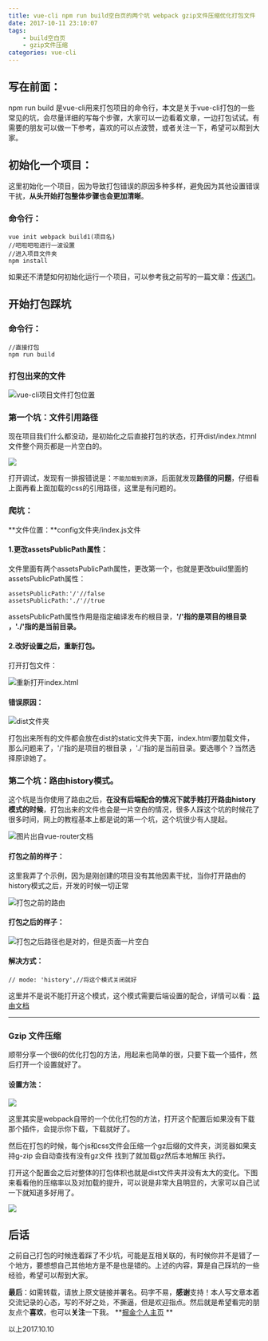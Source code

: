 ```yaml
---
title: vue-cli npm run build空白页的两个坑 webpack gzip文件压缩优化打包文件
date: 2017-10-11 23:10:07
tags:
    - build空白页
    - gzip文件压缩
categories: vue-cli
---
```

写在前面：
---
npm run build 是vue-cli用来打包项目的命令行，本文是关于vue-cli打包的一些常见的坑，会尽量详细的写每个步骤，大家可以一边看着文章，一边打包试试。有需要的朋友可以做一下参考，喜欢的可以点波赞，或者关注一下，希望可以帮到大家。

初始化一个项目：
---

这里初始化一个项目，因为导致打包错误的原因多种多样，避免因为其他设置错误干扰，**从头开始打包整体步骤也会更加清晰**。

### 命令行：

    vue init webpack build1(项目名)
    //吧啦吧啦进行一波设置
    //进入项目文件夹
    npm install

如果还不清楚如何初始化运行一个项目，可以参考我之前写的一篇文章：[传送门](https://juejin.im/post/597eee92f265da3e2e56e37c)。

开始打包踩坑
---
### 命令行：
    //直接打包
    npm run build

### 打包出来的文件

![vue-cli项目文件打包位置](https://user-gold-cdn.xitu.io/2017/9/26/0324afbbfce9a0baf513417e07292c6b)

### 第一个坑：文件引用路径

现在项目我们什么都没动，是初始化之后直接打包的状态，打开dist/index.htmnl文件整个网页都是一片空白的。

![](https://user-gold-cdn.xitu.io/2017/9/26/609c0d3e25e99744930d81e892156f0b)

打开调试，发现有一排报错说是：`不能加载到资源`，后面就发现**路径的问题**，仔细看上面再看上面加载的css的引用路径，这里是有问题的。

### 爬坑：

**文件位置：**config文件夹/index.js文件

#### 1.更改assetsPublicPath属性：

文件里面有两个assetsPublicPath属性，更改第一个，也就是更改build里面的assetsPublicPath属性：

    assetsPublicPath:'/'//false
    assetsPublicPath:'./'//true

assetsPublicPath属性作用是指定编译发布的根目录，**'/'指的是项目的根目录 ，'./'指的是当前目录。**


#### 2.改好设置之后，重新打包。

打开打包文件：

![重新打开index.html](https://user-gold-cdn.xitu.io/2017/9/26/f4afd954cdb3dc6702dbae4a8066441a)

#### 错误原因：

![dist文件夹](https://user-gold-cdn.xitu.io/2017/9/26/bfc1ccd0318c288369a1d5d914ba16b6)

打包出来所有的文件都会放在dist的static文件夹下面，index.html要加载文件，那么问题来了，'/'指的是项目的根目录 ，'./'指的是当前目录。要选哪个？当然选择原谅她了。

### 第二个坑：路由history模式。

这个坑是当你使用了路由之后，**在没有后端配合的情况下就手贱打开路由history模式的时候**，打包出来的文件也会是一片空白的情况，很多人踩这个坑的时候花了很多时间，网上的教程基本上都是说的第一个坑，这个坑很少有人提起。

![图片出自vue-router文档](https://user-gold-cdn.xitu.io/2017/10/9/bafef77c3943e031154d127964508072)

#### 打包之前的样子：

这里我弄了个示例，因为是刚创建的项目没有其他因素干扰，当你打开路由的history模式之后，开发的时候一切正常

![打包之前的路由](https://user-gold-cdn.xitu.io/2017/9/26/28200b7f45b8aac0897f62124c41eec1)

#### 打包之后的样子：

![打包之后路径也是对的，但是页面一片空白](https://user-gold-cdn.xitu.io/2017/9/26/f9c56757612f1dd5703fbf0fa09fb155)

#### 解决方式：

    // mode: 'history',//将这个模式关闭就好

这里并不是说不能打开这个模式，这个模式需要后端设置的配合，详情可以看：[路由文档](https://router.vuejs.org/zh-cn/essentials/history-mode.html)

---

### Gzip 文件压缩

顺带分享一个很6的优化打包的方法，用起来也简单的很，只要下载一个插件，然后打开一个设置就好了。

#### 设置方法：

![](https://user-gold-cdn.xitu.io/2017/10/9/1f95faabfb7463e1dce708f046960398)

这里其实是webpack自带的一个优化打包的方法，打开这个配置后如果没有下载那个插件，会提示你下载，下载就好了。

然后在打包的时候，每个js和css文件会压缩一个gz后缀的文件夹，浏览器如果支持g-zip 会自动查找有没有gz文件 找到了就加载gz然后本地解压 执行。

打开这个配置会之后对整体的打包体积也就是dist文件夹并没有太大的变化。下图来看看他的压缩率以及对加载的提升，可以说是非常大且明显的，大家可以自己试一下就知道多好用了。

![](https://user-gold-cdn.xitu.io/2017/10/9/7fd308bb2a27aba49009455266da73d3)


后话
---
之前自己打包的时候连着踩了不少坑，可能是互相关联的，有时候你并不是错了一个地方，要想想自己其他地方是不是也是错的。上述的内容，算是自己踩坑的一些经验，希望可以帮到大家。


**最后**：如需转载，请放上原文链接并署名。码字不易，**感谢**支持！本人写文章本着交流记录的心态，写的不好之处，不撕逼，但是欢迎指点。然后就是希望看完的朋友点个**喜欢**，也可以**关注**一下我。
**[掘金个人主页](https://juejin.im/user/58714f0eb123db4a2eb95372) **

以上2017.10.10




